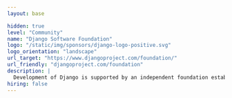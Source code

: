 ```yaml
---
layout: base

hidden: true
level: "Community"
name: "Django Software Foundation"
logo: "/static/img/sponsors/django-logo-positive.svg"
logo_orientation: "landscape"
url_target: "https://www.djangoproject.com/foundation/"
url_friendly: "djangoproject.com/foundation"
description: |
  Development of Django is supported by an independent foundation established as a 501(c)(3) non-profit. Like most open-source foundations, the goal of the Django Software Foundation is to promote, support, and advance its open-source project: in our case, the Django Web framework.
hiring: false
---
```

